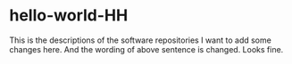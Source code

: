 # hello-world-HH
This is the descriptions of the software repositories
I want to add some changes here. And the wording of above sentence is changed.
Looks fine.
